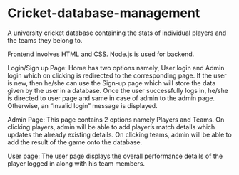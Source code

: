 # Cricket-database-management
A university cricket database containing the stats of individual players and the teams they belong to.

Frontend involves HTML and CSS.
Node.js is used for backend.

Login/Sign up Page:
Home has two options namely, User login and Admin login which on clicking is redirected to the corresponding page.
If the user is new, then he/she can use the Sign-up page which will store the data given by the user in a database.
Once the user successfully logs in, he/she is directed to user page and same in case of admin to the admin page.
Otherwise, an “Invalid login” message is displayed.

Admin Page:
This page contains 2 options namely Players and Teams.
On clicking players, admin will be able to add player’s match details which updates the already existing details. 
On clicking teams, admin will be able to add the result of the game onto the database.

User page:
The user page displays the overall performance details of the player logged in along with his team members.


